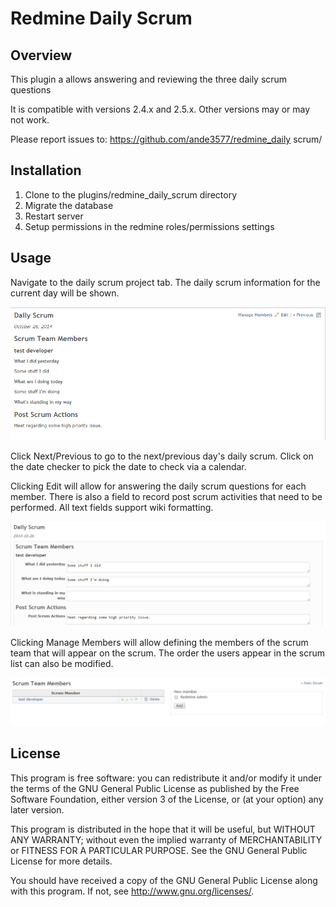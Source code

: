 # Redmine Daily Scrum

## Overview

This plugin a allows answering and reviewing the three daily scrum questions

It is compatible with versions 2.4.x and 2.5.x.  Other versions may or may not work.

Please report issues to: 
  https://github.com/ande3577/redmine_daily scrum/

## Installation

1.  Clone to the plugins/redmine_daily_scrum directory
1.  Migrate the database
1.  Restart server
1.  Setup permissions in the redmine roles/permissions settings

## Usage

Navigate to the daily scrum project tab.  The daily scrum information for the current 
day will be shown.

![daily scrum view](img/redmine_daily_scrum_scrum_show.png "Current day's daily scrum")

Click Next/Previous to go to the next/previous day's daily scrum.  Click on the date 
checker to pick the date to check via a calendar.

Clicking Edit will allow for answering the daily scrum questions for each member.
There is also a field to record post scrum activities that need to be performed.  All
text fields support wiki formatting.

![daily scrum edit](img/redmine_daily_scrum_edit.png "Edit daily scrum")

Clicking Manage Members will allow defining the members of the scrum team that will 
appear on the scrum.  The order the users appear in the scrum list can also be modified.

![daily scrum members](img/redmine_daily_scrum_manage_members.png "Manage scrum team members")


## License

This program is free software: you can redistribute it and/or modify 
it under the terms of the GNU General Public License as published by
the Free Software Foundation, either version 3 of the License, or
(at your option) any later version.

This program is distributed in the hope that it will be useful,
but WITHOUT ANY WARRANTY; without even the implied warranty of
MERCHANTABILITY or FITNESS FOR A PARTICULAR PURPOSE.  See the
GNU General Public License for more details.

You should have received a copy of the GNU General Public License
along with this program.  If not, see <http://www.gnu.org/licenses/>.
